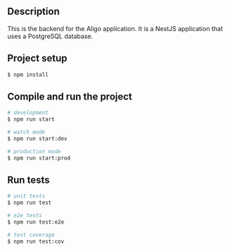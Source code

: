 ## Description

This is the backend for the Aligo application. It is a NestJS application that uses a PostgreSQL database.

## Project setup

```bash
$ npm install
```

## Compile and run the project

```bash
# development
$ npm run start

# watch mode
$ npm run start:dev

# production mode
$ npm run start:prod
```

## Run tests

```bash
# unit tests
$ npm run test

# e2e tests
$ npm run test:e2e

# test coverage
$ npm run test:cov
```

[//]: # (## Deployment)

[//]: # ()
[//]: # (When you're ready to deploy your NestJS application to production, there are some key steps you can take to ensure it runs as efficiently as possible. Check out the [deployment documentation]&#40;https://docs.nestjs.com/deployment&#41; for more information.)

[//]: # ()
[//]: # (If you are looking for a cloud-based platform to deploy your NestJS application, check out [Mau]&#40;https://mau.nestjs.com&#41;, our official platform for deploying NestJS applications on AWS. Mau makes deployment straightforward and fast, requiring just a few simple steps:)

[//]: # ()
[//]: # (```bash)

[//]: # ($ npm install -g mau)

[//]: # ($ mau deploy)

[//]: # (```)

[//]: # ()
[//]: # (With Mau, you can deploy your application in just a few clicks, allowing you to focus on building features rather than managing infrastructure.)
